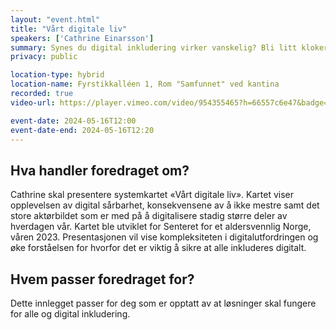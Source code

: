 ```yaml
---
layout: "event.html"
title: "Vårt digitale liv"
speakers: ['Cathrine Einarsson']
summary: Synes du digital inkludering virker vanskelig? Bli litt klokere på hvorfor, og få ideer til hva DU kan gjøre for at flere skal trives i sitt digitale liv.
privacy: public

location-type: hybrid
location-name: Fyrstikkalléen 1, Rom "Samfunnet" ved kantina
recorded: true
video-url: https://player.vimeo.com/video/954355465?h=66557c6e47&badge=0&autopause=0&player_id=0&app_id=58479&texttrack=no

event-date: 2024-05-16T12:00
event-date-end: 2024-05-16T12:20
---
```


## Hva handler foredraget om?

Cathrine skal presentere systemkartet «Vårt digitale liv». Kartet viser opplevelsen av digital sårbarhet, konsekvensene av å ikke mestre samt det store aktørbildet som er med på å digitalisere stadig større deler av hverdagen vår. Kartet ble utviklet for Senteret for et aldersvennlig Norge, våren 2023. Presentasjonen vil vise kompleksiteten i digitalutfordringen og øke forståelsen for hvorfor det er viktig å sikre at alle inkluderes digitalt.

## Hvem passer foredraget for?

Dette innlegget passer for deg som er opptatt av at løsninger skal fungere for alle og digital inkludering.

